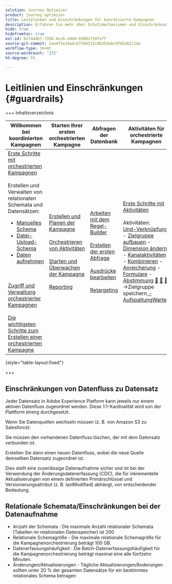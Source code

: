 ```yaml
---
solution: Journey Optimizer
product: journey optimizer
title: Leitplanken und Einschränkungen für koordinierte Kampagnen
description: Erfahren Sie mehr über Schutzmechanismen und Einschränkungen bei orchestrierten Kampagnen
hide: true
hidefromtoc: true
exl-id: 82744db7-7358-4cc6-a9dd-03001759fef7
source-git-commit: 1aa4f3e24a4cb7594232c0b25da8c9fd2e62c1de
workflow-type: tm+mt
source-wordcount: '272'
ht-degree: 5%

---
```


# Leitlinien und Einschränkungen {#guardrails}

+++ Inhaltsverzeichnis

| Willkommen bei koordinierten Kampagnen | Starten Ihrer ersten orchestrierten Kampagne | Abfragen der Datenbank | Aktivitäten für orchestrierte Kampagnen |
|---|---|---|---|
| [Erste Schritte mit orchestrierten Kampagnen](gs-orchestrated-campaigns.md)<br/><br/>Erstellen und Verwalten von relationalen Schemata und Datensätzen:</br> <ul><li>[Manuelles Schema](manual-schema.md)</li><li>[Datei-Upload-Schema](file-upload-schema.md)</li><li>[Daten aufnehmen](ingest-data.md)</li></ul><br/><br/>[Zugriff und Verwaltung orchestrierter Kampagnen](access-manage-orchestrated-campaigns.md)<br/><br/>[Die wichtigsten Schritte zum Erstellen einer orchestrierten Kampagne](gs-campaign-creation.md) | [Erstellen und Planen der Kampagne](create-orchestrated-campaign.md)<br/><br/>[Orchestrieren von Aktivitäten](orchestrate-activities.md)<br/><br/>[ Starten und Überwachen der Kampagne](start-monitor-campaigns.md)<br/><br/>[Reporting](reporting-campaigns.md) | [Arbeiten mit dem Regel-Builder](orchestrated-rule-builder.md)<br/><br/>[Erstellen der ersten Abfrage](build-query.md)<br/><br/>[Ausdrücke bearbeiten](edit-expressions.md)<br/><br/>[Retargeting](retarget.md) | [Erste Schritte mit Aktivitäten](activities/about-activities.md)<br/><br/>Aktivitäten:<br/>[Und-Verknüpfung](activities/and-join.md) - [Zielgruppe aufbauen](activities/build-audience.md) - [Dimension ändern](activities/change-dimension.md) - [Kanalaktivitäten](activities/channels.md) - [Kombinieren](activities/combine.md) - [Anreicherung](activities/deduplication.md) - [Formulare](activities/enrichment.md) - [Abstimmung](activities/fork.md) [&#128279;](activities/reconciliation.md) [&#128279;](activities/save-audience.md) [&#128279;](activities/split.md) ->Zielgruppe speichern[ -AufspaltungWarten](activities/wait.md) |

{style="table-layout:fixed"}

+++

## Einschränkungen von Datenfluss zu Datensatz

Jeder Datensatz in Adobe Experience Platform kann jeweils nur einem aktiven Datenfluss zugeordnet werden. Diese 1:1-Kardinalität wird von der Plattform streng durchgesetzt.

Wenn Sie Datenquellen wechseln müssen (z. B. von Amazon S3 zu Salesforce):

Sie müssen den vorhandenen Datenfluss löschen, der mit dem Datensatz verbunden ist.

Erstellen Sie dann einen neuen Datenfluss, wobei die neue Quelle demselben Datensatz zugeordnet ist.

Dies stellt eine zuverlässige Datenaufnahme sicher und ist bei der Verwendung der Änderungsdatenerfassung (CDC), die für inkrementelle Aktualisierungen von einem definierten Primärschlüssel und Versionierungsattribut (z. B. lastModified) abhängt, von entscheidender Bedeutung.


## Relationale Schemata/Einschränkungen bei der Datenaufnahme

* Anzahl der Schemata : Die maximale Anzahl relationaler Schemata (Tabellen im relationalen Datenspeicher) ist 200
* Relationale Schemagröße - Die maximale relationale Schemagröße für die Kampagnenorchestrierung beträgt 100 GB.
* Datenerfassungshäufigkeit : Die Batch-Datenerfassungshäufigkeit für die Kampagnenorchestrierung beträgt maximal eine alle fünfzehn Minuten.
* Änderungen/Aktualisierungen - Tägliche Aktualisierungen/Änderungen sollten unter 20 % der gesamten Datensätze für ein bestimmtes relationales Schema betragen
